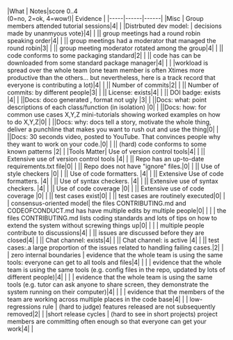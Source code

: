 
<br clear=all>

|What | Notes|score 0..4<br>(0=no, 2=ok, 4=wow!)| Evidence |
|-----|------|------|
|Misc | Group members attended tutorial sessions|4| |
|Distrbuted dev model: | decisions made by unanmyous vote}|4| |
|| group meetings had a round robin speaking order|4| |
|| group meetings had a moderator that managed the round robin|3| |
|| group meeting moderator rotated among  the group|4| |
|| code conforms to some packaging standard|2| |
|| code has can be downloaded from some standard package manager|4| |
| |workload is spread over the whole team (one team member is often Xtimes more productive than the others... but nevertheless, here is a track record that everyone is contributing a lot)|4| |
|| Number of commits|2| |
|| Number of commits: by different people|3| |
|| License: exists|4| |
|| DOI badge: exists |4| |
||Docs: doco generated , format not ugly |3| |
||Docs: what: point descriptions of each class/function (in isolation) |0| |
||Docs: how: for common use cases X,Y,Z mini-tutorials showing worked examples on how to do X,Y,Z|0| |
||Docs: why: docs tell a story, motivate the whole thing, deliver a punchline that makes you want to rush out and use the thing|0| |
||Docs: 30 seconds video, posted to YouTube. That convinces people why they want to work on your code.|0| |
|| (hard) code conforms to some known patterns |2| |
|Tools Matter| Use of version control tools|4| |
|| Extensive use of version control tools |4| |
|| Repo has an up-to-date requirements.txt file|0| |
|| Repo does not have "ignore" files.|0| |
|| Use of  style checkers |0| |
|| Use of code  formatters. |4| |
|| Extensive Use of code  formatters. |4| |
|| Use of syntax checkers. |4| |
|| Extensive use of syntax checkers. |4| |
|| Use of code coverage |0| |
|| Extensive use of code coverage |0| |
|| test cases exist|0| |
|| test cases are routinely executed|0| |
| consensus-oriented model| the files CONTRIBUTING.md and CODEOFCONDUCT.md has have multiple edits by multiple people|0| |
| | the files CONTRIBUTING.md lists coding standards and lots of tips on how to extend the system without screwing things up|0| |
| | multiple people contribute to discussions|4| |
|| issues are discussed before they are closed|4| |
|| Chat channel: exists|4| |
|| Chat channel: is active |4| |
|| test cases:.a large proportion of the issues related to handling failing cases.|2| |
| zero internal boundaries | evidence that the whole team is using the same tools: everyone can get to all tools and files|4| |
| | evidence that the whole team is using the same tools (e.g. config files in the repo, updated by lots of different people)|4| |
| | evidence that the whole team is using the same tools (e.g. tutor can ask anyone to share screen, they demonstrate the system running on their computer)|4| |
| | evidence that the members of the team are working across multiple places in the code base|4| |
| low-regressions rule | (hard to judge) features released are not subsequently removed|2| |
|short release cycles | (hard to see in short projects) project members are committing often enough so that everyone can get your work|4| |